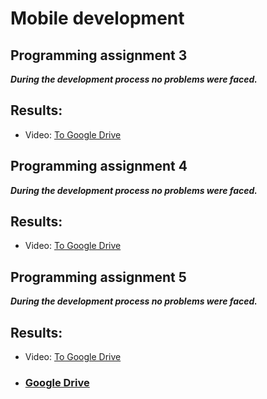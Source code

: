 # Mobile development
## Programming assignment 3

***During the development process no problems were faced.***

## Results:
* Video:
[To Google Drive](https://drive.google.com/uc?export=view&id=15RNV1ATi1EU0UEQ-KRo6DsT_pqE5JjyB)

## Programming assignment 4

***During the development process no problems were faced.***

## Results:
* Video:
[To Google Drive](https://drive.google.com/file/d/1tZWietb4QUzGOR0PfN8aG48h_5O1PQvt/view?usp=sharing)


## Programming assignment 5

***During the development process no problems were faced.***

## Results:
* Video:
[To Google Drive](https://drive.google.com/file/d/1wyBya0dat9UooJXl_uq_BUfjMUQSrIPQ/view?usp=sharing)
* ### [Google Drive](https://drive.google.com/drive/folders/1jVc_KopN3kiFTXzMs9S9HVEno_f429nv?usp=sharing)
